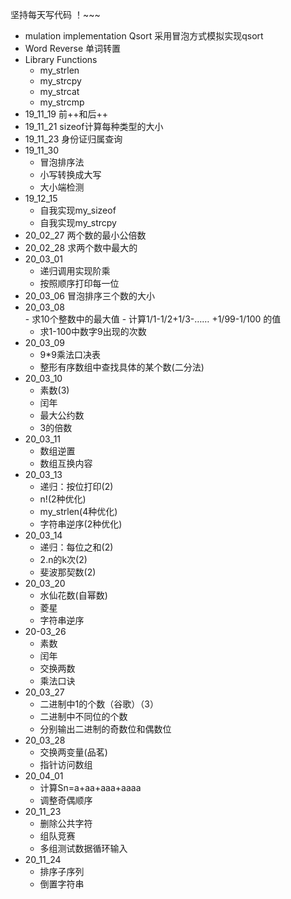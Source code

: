 坚持每天写代码 ！~~~



- mulation implementation Qsort  采用冒泡方式模拟实现qsort
- Word Reverse  单词转置
- Library Functions
  - my_strlen    
  - my_strcpy    
  - my_strcat   
  - my_strcmp
- 19_11_19    前++和后++ 
- 19_11_21    sizeof计算每种类型的大小
- 19_11_23    身份证归属查询                        
- 19_11_30    
     - 冒泡排序法  
     - 小写转换成大写  
     - 大小端检测
- 19_12_15    
     - 自我实现my_sizeof          
     - 自我实现my_strcpy
- 20_02_27    两个数的最小公倍数
- 20_02_28    求两个数中最大的                                         
- 20_03_01    
     - 递归调用实现阶乘    
     - 按照顺序打印每一位
- 20_03_06    冒泡排序三个数的大小
- 20_03_08    
                      - 求10个整数中的最大值 
           - 计算1/1-1/2+1/3-…… +1/99-1/100 的值 
  - 求1-100中数字9出现的次数
- 20_03_09   
     - 9*9乘法口决表
     - 整形有序数组中查找具体的某个数(二分法) 
- 20_03_10   
     - 素数(3) 
     - 闰年 
     - 最大公约数 
     - 3的倍数
- 20_03_11	
     - 数组逆置 
     - 数组互换内容	
- 20_03_13   
  -  递归：按位打印(2)          
  -  n!(2种优化)
  -  my_strlen(4种优化)       
  - 字符串逆序(2种优化)
- 20_03_14    
     - 递归：每位之和(2) 
     - 2.n的k次(2) 
     - 斐波那契数(2)	
- 20_03_20    
     - 水仙花数(自幂数)
     - 菱星
     - 字符串逆序
- 20-03_26	
     - 素数 
     - 闰年 
     - 交换两数 
     - 乘法口诀	
- 20_03_27    
     - 二进制中1的个数（谷歌）（3）
     - 二进制中不同位的个数
     - 分别输出二进制的奇数位和偶数位 
- 20_03_28 
     - 交换两变量(品茗)
     - 指针访问数组
- 20_04_01   
     - 计算Sn=a+aa+aaa+aaaa 
     - 调整奇偶顺序	
- 20_11_23
  - 删除公共字符
  - 组队竞赛
  - 多组测试数据循环输入
- 20_11_24
     - 排序子序列
     - 倒置字符串

​			
